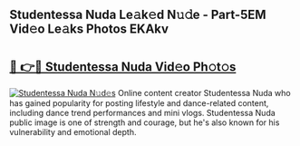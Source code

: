 ## Studentessa Nuda Le𝚊k𝚎d N𝚞𝚍e - Part-5EM Vid𝚎o Le𝚊ks Photos EKAkv

# <h2><a href="http://fbf17z8.evod.top/?m=Studentessa+Nuda">🔗 👉🔴 Studentessa Nuda Vid𝚎o Ph𝚘t𝚘s</a></h2>

[![Studentessa Nuda N𝚞d𝚎s](https://i.imgur.com/8V9OHl7.gif)](http://fbf17z8.evod.top/?m=Studentessa+Nuda)
Online content creator Studentessa Nuda who has gained popularity for posting lifestyle and dance-related content, including dance trend performances and mini vlogs. Studentessa Nuda public image is one of strength and courage, but he's also known for his vulnerability and emotional depth. 
